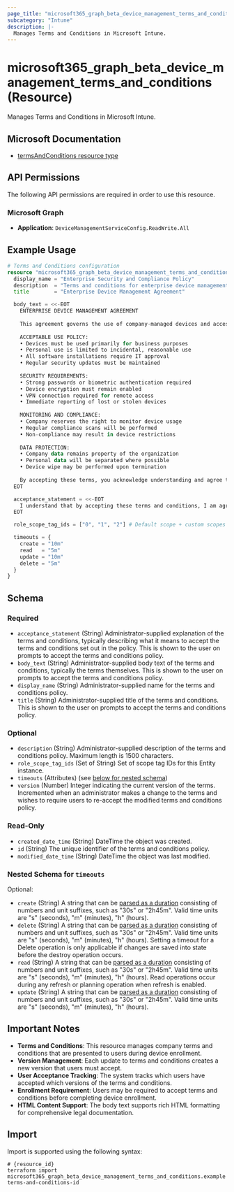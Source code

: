 ```yaml
---
page_title: "microsoft365_graph_beta_device_management_terms_and_conditions Resource - terraform-provider-microsoft365"
subcategory: "Intune"
description: |-
  Manages Terms and Conditions in Microsoft Intune.
---
```


# microsoft365_graph_beta_device_management_terms_and_conditions (Resource)

Manages Terms and Conditions in Microsoft Intune.

## Microsoft Documentation

- [termsAndConditions resource type](https://learn.microsoft.com/en-us/graph/api/resources/intune-companyterms-termsandconditions?view=graph-rest-beta)

## API Permissions

The following API permissions are required in order to use this resource.

### Microsoft Graph

- **Application**: `DeviceManagementServiceConfig.ReadWrite.All`

## Example Usage

```terraform
# Terms and Conditions configuration
resource "microsoft365_graph_beta_device_management_terms_and_conditions" "terms" {
  display_name = "Enterprise Security and Compliance Policy"
  description  = "Terms and conditions for enterprise device management and security compliance"
  title        = "Enterprise Device Management Agreement"

  body_text = <<-EOT
    ENTERPRISE DEVICE MANAGEMENT AGREEMENT
    
    This agreement governs the use of company-managed devices and access to corporate resources.
    
    ACCEPTABLE USE POLICY:
    • Devices must be used primarily for business purposes
    • Personal use is limited to incidental, reasonable use
    • All software installations require IT approval
    • Regular security updates must be maintained
    
    SECURITY REQUIREMENTS:
    • Strong passwords or biometric authentication required
    • Device encryption must remain enabled
    • VPN connection required for remote access
    • Immediate reporting of lost or stolen devices
    
    MONITORING AND COMPLIANCE:
    • Company reserves the right to monitor device usage
    • Regular compliance scans will be performed
    • Non-compliance may result in device restrictions
    
    DATA PROTECTION:
    • Company data remains property of the organization
    • Personal data will be separated where possible
    • Device wipe may be performed upon termination
    
    By accepting these terms, you acknowledge understanding and agree to comply with all stated policies.
  EOT

  acceptance_statement = <<-EOT
    I understand that by accepting these terms and conditions, I am agreeing to comply with all company policies regarding device usage, security requirements, and data protection. I acknowledge that violation of these terms may result in disciplinary action up to and including termination of employment and/or device access restrictions.
  EOT

  role_scope_tag_ids = ["0", "1", "2"] # Default scope + custom scopes

  timeouts = {
    create = "10m"
    read   = "5m"
    update = "10m"
    delete = "5m"
  }
}
```

<!-- schema generated by tfplugindocs -->
## Schema

### Required

- `acceptance_statement` (String) Administrator-supplied explanation of the terms and conditions, typically describing what it means to accept the terms and conditions set out in the policy. This is shown to the user on prompts to accept the terms and conditions policy.
- `body_text` (String) Administrator-supplied body text of the terms and conditions, typically the terms themselves. This is shown to the user on prompts to accept the terms and conditions policy.
- `display_name` (String) Administrator-supplied name for the terms and conditions policy.
- `title` (String) Administrator-supplied title of the terms and conditions. This is shown to the user on prompts to accept the terms and conditions policy.

### Optional

- `description` (String) Administrator-supplied description of the terms and conditions policy. Maximum length is 1500 characters.
- `role_scope_tag_ids` (Set of String) Set of scope tag IDs for this Entity instance.
- `timeouts` (Attributes) (see [below for nested schema](#nestedatt--timeouts))
- `version` (Number) Integer indicating the current version of the terms. Incremented when an administrator makes a change to the terms and wishes to require users to re-accept the modified terms and conditions policy.

### Read-Only

- `created_date_time` (String) DateTime the object was created.
- `id` (String) The unique identifier of the terms and conditions policy.
- `modified_date_time` (String) DateTime the object was last modified.

<a id="nestedatt--timeouts"></a>
### Nested Schema for `timeouts`

Optional:

- `create` (String) A string that can be [parsed as a duration](https://pkg.go.dev/time#ParseDuration) consisting of numbers and unit suffixes, such as "30s" or "2h45m". Valid time units are "s" (seconds), "m" (minutes), "h" (hours).
- `delete` (String) A string that can be [parsed as a duration](https://pkg.go.dev/time#ParseDuration) consisting of numbers and unit suffixes, such as "30s" or "2h45m". Valid time units are "s" (seconds), "m" (minutes), "h" (hours). Setting a timeout for a Delete operation is only applicable if changes are saved into state before the destroy operation occurs.
- `read` (String) A string that can be [parsed as a duration](https://pkg.go.dev/time#ParseDuration) consisting of numbers and unit suffixes, such as "30s" or "2h45m". Valid time units are "s" (seconds), "m" (minutes), "h" (hours). Read operations occur during any refresh or planning operation when refresh is enabled.
- `update` (String) A string that can be [parsed as a duration](https://pkg.go.dev/time#ParseDuration) consisting of numbers and unit suffixes, such as "30s" or "2h45m". Valid time units are "s" (seconds), "m" (minutes), "h" (hours).

## Important Notes

- **Terms and Conditions**: This resource manages company terms and conditions that are presented to users during device enrollment.
- **Version Management**: Each update to terms and conditions creates a new version that users must accept.
- **User Acceptance Tracking**: The system tracks which users have accepted which versions of the terms and conditions.
- **Enrollment Requirement**: Users may be required to accept terms and conditions before completing device enrollment.
- **HTML Content Support**: The body text supports rich HTML formatting for comprehensive legal documentation.

## Import

Import is supported using the following syntax:

```shell
# {resource_id}
terraform import microsoft365_graph_beta_device_management_terms_and_conditions.example terms-and-conditions-id
```